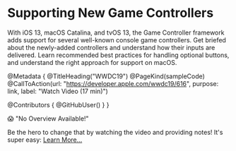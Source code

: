 # Supporting New Game Controllers

With iOS 13, macOS Catalina, and tvOS 13, the Game Controller framework adds support for several well-known console game controllers. Get briefed about the newly-added controllers and understand how their inputs are delivered. Learn recommended best practices for handling optional buttons, and understand the right approach for support on macOS.

@Metadata {
   @TitleHeading("WWDC19")
   @PageKind(sampleCode)
   @CallToAction(url: "https://developer.apple.com/wwdc19/616", purpose: link, label: "Watch Video (17 min)")

   @Contributors {
      @GitHubUser(<replace this with your GitHub handle>)
   }
}

😱 "No Overview Available!"

Be the hero to change that by watching the video and providing notes! It's super easy:
 [Learn More…](https://wwdcnotes.com/documentation/wwdcnotes/contributing)
